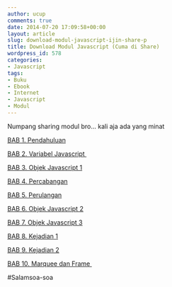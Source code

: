 ```yaml
---
author: ucup
comments: true
date: 2014-07-20 17:09:58+00:00
layout: article
slug: download-modul-javascript-ijin-share-p
title: Download Modul Javascript (Cuma di Share)
wordpress_id: 578
categories:
- Javascript
tags:
- Buku
- Ebook
- Internet
- Javascript
- Modul
---
```


Numpang sharing modul bro... kali aja ada yang minat

[BAB 1. Pendahuluan](https://drive.google.com/file/d/0B5XCez0yI0NhN2hVXzBGRmthdlk/edit?usp=sharing)

[BAB 2. Variabel Javascript ](https://drive.google.com/file/d/0B5XCez0yI0NhMEVra0ZDcjlDZzA/edit?usp=sharing)

[BAB 3. Objek Javascript 1](https://drive.google.com/file/d/0B5XCez0yI0Nhc1hfVVhNOC1CeEE/edit?usp=sharing)

[BAB 4. Percabangan](https://drive.google.com/file/d/0B5XCez0yI0NhOHVGV2ZZNWFMcWs/edit?usp=sharing)

[BAB 5. Perulangan](https://drive.google.com/file/d/0B5XCez0yI0NhNW1GcF9tWXQ0QTg/edit?usp=sharing)

[BAB 6. Objek Javascript 2](https://drive.google.com/file/d/0B5XCez0yI0Nhd0taZVptLWhQVTg/edit?usp=sharing)

[BAB 7. Objek Javascript 3](https://drive.google.com/file/d/0B5XCez0yI0NhVmtNckJRVTNiWE0/edit?usp=sharing)

[BAB 8. Kejadian 1](https://drive.google.com/file/d/0B5XCez0yI0NhaE1EUjZxRS1vXzg/edit?usp=sharing)

[BAB 9. Kejadian 2](https://drive.google.com/file/d/0B5XCez0yI0NhRDVmelUxaWZiUXM/edit?usp=sharing)

[BAB 10. Marquee dan Frame ](https://drive.google.com/file/d/0B5XCez0yI0NhVUlJendkcDl3YVU/edit?usp=sharing)

#Salamsoa-soa
